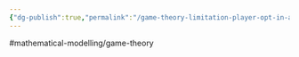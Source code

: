 ```yaml
---
{"dg-publish":true,"permalink":"/game-theory-limitation-player-opt-in-and-access/"}
---
```


#mathematical-modelling/game-theory 